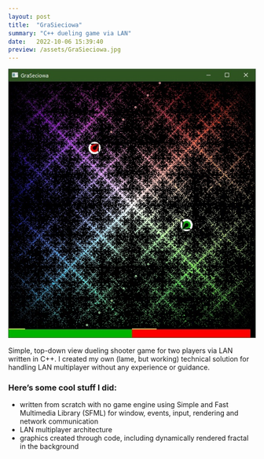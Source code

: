 ```yaml
---
layout: post
title:  "GraSieciowa"
summary: "C++ dueling game via LAN"
date:   2022-10-06 15:39:40
preview: /assets/GraSieciowa.jpg
---
```


![Picture 1](/assets/GraSieciowa.jpg)

Simple, top-down view dueling shooter game for two players via LAN written in C++. I created my own (lame, but working) technical solution for handling LAN multiplayer without any experience or guidance.

### Here’s some cool stuff I did:
- written from scratch with no game engine using Simple and Fast Multimedia Library (SFML) for window, events, input, rendering and network communication
- LAN multiplayer architecture
- graphics created through code, including dynamically rendered fractal in the background
